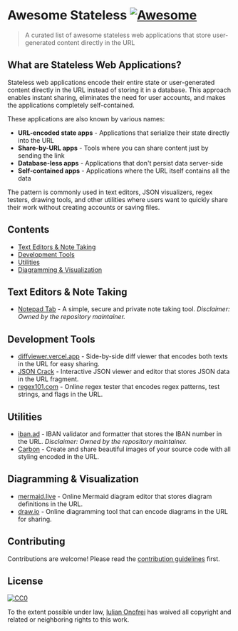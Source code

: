 # Awesome Stateless [![Awesome](https://awesome.re/badge.svg)](https://awesome.re)

> A curated list of awesome stateless web applications that store user-generated content directly in the URL

## What are Stateless Web Applications?

Stateless web applications encode their entire state or user-generated content directly in the URL instead of storing it in a database. This approach enables instant sharing, eliminates the need for user accounts, and makes the applications completely self-contained.

These applications are also known by various names:
- **URL-encoded state apps** - Applications that serialize their state directly into the URL
- **Share-by-URL apps** - Tools where you can share content just by sending the link
- **Database-less apps** - Applications that don't persist data server-side
- **Self-contained apps** - Applications where the URL itself contains all the data

The pattern is commonly used in text editors, JSON visualizers, regex testers, drawing tools, and other utilities where users want to quickly share their work without creating accounts or saving files.

## Contents

- [Text Editors & Note Taking](#text-editors--note-taking)
- [Development Tools](#development-tools)
- [Utilities](#utilities)
- [Diagramming & Visualization](#diagramming--visualization)

## Text Editors & Note Taking

- [Notepad Tab](https://notepadtab.com) - A simple, secure and private note taking tool. *Disclaimer: Owned by the repository maintainer.*

## Development Tools

- [diffviewer.vercel.app](https://diffviewer.vercel.app) - Side-by-side diff viewer that encodes both texts in the URL for easy sharing.
- [JSON Crack](https://jsoncrack.com/editor) - Interactive JSON viewer and editor that stores JSON data in the URL fragment.
- [regex101.com](https://regex101.com) - Online regex tester that encodes regex patterns, test strings, and flags in the URL.

## Utilities

- [iban.ad](https://iban.ad) - IBAN validator and formatter that stores the IBAN number in the URL. *Disclaimer: Owned by the repository maintainer.*
- [Carbon](https://carbon.now.sh) - Create and share beautiful images of your source code with all styling encoded in the URL.

## Diagramming & Visualization

- [mermaid.live](https://mermaid.live) - Online Mermaid diagram editor that stores diagram definitions in the URL.
- [draw.io](https://app.diagrams.net) - Online diagramming tool that can encode diagrams in the URL for sharing.

## Contributing

Contributions are welcome! Please read the [contribution guidelines](contributing.md) first.

## License

[![CC0](https://mirrors.creativecommons.org/presskit/buttons/88x31/svg/cc-zero.svg)](LICENSE)

To the extent possible under law, [Iulian Onofrei](https://github.com/revolter) has waived all copyright and related or neighboring rights to this work.
